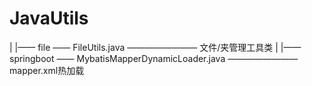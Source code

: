 # JavaUtils

|
|—— file —— FileUtils.java ———————— 文件/夹管理工具类
|
|—— springboot —— MybatisMapperDynamicLoader.java ———————— mapper.xml热加载
